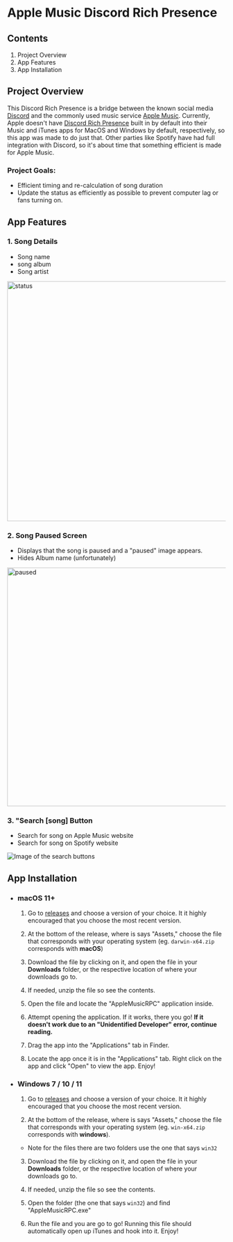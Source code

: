 # **Apple Music Discord Rich Presence**

## **Contents**
1. Project Overview
2. App Features
3. App Installation

## **Project Overview**

This Discord Rich Presence is a bridge between the known social media [Discord](https://discord.com) and the commonly used music service [Apple Music](https://www.apple.com/apple-music/). Currently, Apple doesn't have [Discord Rich Presence](https://discord.com/rich-presence) built in by default into their Music and iTunes apps for MacOS and Windows by default, respectively, so this app was made to do just that. Other parties like Spotify have had full integration with Discord, so it's about time that something efficient is made for Apple Music.

### **Project Goals:**
* Efficient timing and re-calculation of song duration
* Update the status as efficiently as possible to prevent computer lag or fans turning on.

## **App Features**

### **1. Song Details**
  * Song name
  * song album
  * Song artist 

 <img width="554" alt="status" src="https://github.com/user-attachments/assets/34d2d375-00c9-4911-aa2b-d3df2c73de16" />


### **2. Song Paused Screen**
  * Displays that the song is paused and a "paused" image appears.
  * Hides Album name (unfortunately)

  <img width="551" alt="paused" src="https://github.com/user-attachments/assets/3af3085e-fada-4a3f-9487-80813e0885a6" />


### **3. "Search [song] Button** 

  * Search for song on Apple Music website
  * Search for song on Spotify website

  ![Image of the search buttons](./images/buttons.jpg)


## **App Installation**

* ###  macOS 11+

  1. Go to [releases](https://github.com/rohilpatel1/Apple-Music-Rich-Presence/releases) and choose a version of your choice. It it highly encouraged that you choose the most recent version. 

  2. At the bottom of the release, where is says "Assets," choose the file that corresponds with your operating system (eg.  `darwin-x64.zip` corresponds with **macOS**)

  3. Download the file by clicking on it, and open the file in your **Downloads** folder, or the respective location of where your downloads go to.

  4. If needed, unzip the file so see the contents.

  5. Open the file and locate the "AppleMusicRPC" application inside. 

  6. Attempt opening the application. If it works, there you go! **If it doesn't work due to an "Unidentified Developer" error, continue reading.** 

  7. Drag the app into the "Applications" tab in Finder. 
  8. Locate the app once it is in the "Applications" tab. Right click on the app and click "Open" to view the app. Enjoy!

* ### Windows 7 / 10 / 11
  1. Go to [releases](https://github.com/rohilpatel1/Apple-Music-Rich-Presence/releases) and choose a version of your choice. It it highly encouraged that you choose the most recent version. 

  2. At the bottom of the release, where is says "Assets," choose the file that corresponds with your operating system (eg.  `win-x64.zip` corresponds with **windows**).
    - Note for the files there are two folders use the one that says `win32`

  3. Download the file by clicking on it, and open the file in your **Downloads** folder, or the respective location of where your downloads go to.

  4. If needed, unzip the file so see the contents.

  5. Open the folder (the one that says `win32`) and find "AppleMusicRPC.exe"

  6. Run the file and you are go to go! Running this file should automatically open up iTunes and hook into it. Enjoy!
